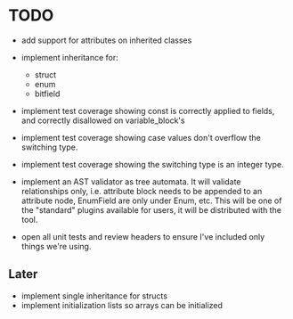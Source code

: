 # TODO
- add support for attributes on inherited classes 
- implement inheritance for: 
	- struct 
	- enum 
	- bitfield

- implement test coverage showing const is correctly applied to fields, and correctly disallowed on variable_block's
- implement test coverage showing case values don't overflow the switching type.
- implement test coverage showing the switching type is an integer type. 

- implement an AST validator as tree automata. It will validate relationships only, i.e. attribute block needs to be appended to an attribute node, EnumField are only under Enum, etc. This will be one of the "standard" plugins available for users, it will be distributed with the tool.
- open all unit tests and review headers to ensure I've included only things we're using. 

## Later 

- implement single inheritance for structs
- implement initialization lists so arrays can be initialized
